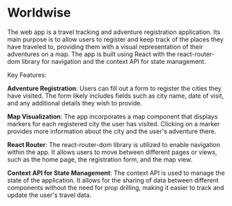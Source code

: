 <h1>Worldwise</h1>

The web app is a travel tracking and adventure registration application. Its main purpose is to allow users to register and keep track of the places they have traveled to, providing them with a visual representation of their adventures on a map. The app is built using React with the react-router-dom library for navigation and the context API for state management.


Key Features:

**Adventure Registration**: Users can fill out a form to register the cities they have visited. The form likely includes fields such as city name, date of visit, and any additional details they wish to provide.

**Map Visualization**: The app incorporates a map component that displays markers for each registered city the user has visited. Clicking on a marker provides more information about the city and the user's adventure there.

**React Router**: The react-router-dom library is utilized to enable navigation within the app. It allows users to move between different pages or views, such as the home page, the registration form, and the map view.

**Context API for State Management**: The context API is used to manage the state of the application. It allows for the sharing of data between different components without the need for prop drilling, making it easier to track and update the user's travel data.
